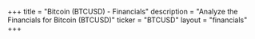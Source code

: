 +++
title = "Bitcoin (BTCUSD) - Financials"
description = "Analyze the Financials for Bitcoin (BTCUSD)"
ticker = "BTCUSD"
layout = "financials"
+++

